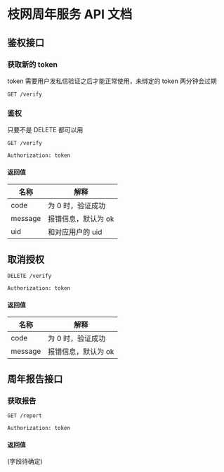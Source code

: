 # 枝网周年服务 API 文档

## 鉴权接口

### 获取新的 token

token 需要用户发私信验证之后才能正常使用，未绑定的 token 两分钟会过期

```http
GET /verify
```

### 鉴权

只要不是 DELETE 都可以用

```http
GET /verify

Authorization: token
```

#### 返回值

| 名称    | 解释                |
| ------- | ------------------- |
| code    | 为 0 时，验证成功   |
| message | 报错信息，默认为 ok |
| uid     | 和对应用户的 uid    |

## 取消授权

```http
DELETE /verify

Authorization: token
```

#### 返回值

| 名称    | 解释                |
| ------- | ------------------- |
| code    | 为 0 时，验证成功   |
| message | 报错信息，默认为 ok |

## 周年报告接口

### 获取报告

```http
GET /report

Authorization: token
```

#### 返回值

(字段待确定)

